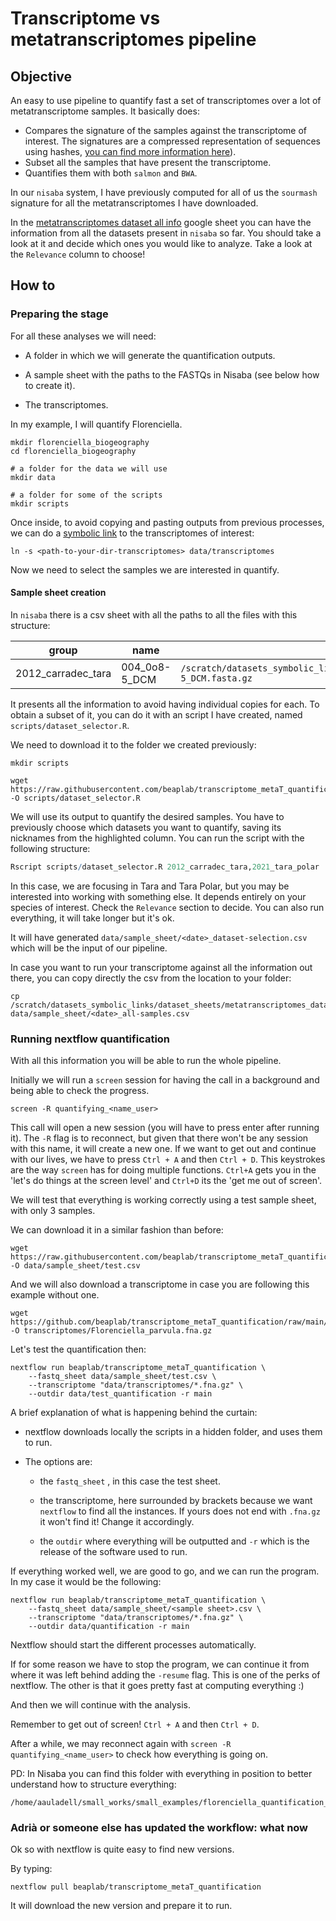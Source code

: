# Transcriptome vs metatranscriptomes pipeline

## Objective

An easy to use pipeline to quantify fast a set of transcriptomes over a lot of metatranscriptome samples. It basically does:

-   Compares the signature of the samples against the transcriptome of interest. The signatures are a compressed representation of sequences using hashes, [you can find more information here](https://pubmed.ncbi.nlm.nih.gov/31508216/)).
-   Subset all the samples that have present the transcriptome.
-   Quantifies them with both `salmon` and `BWA`.

In our `nisaba` system, I have previously computed for all of us the `sourmash` signature for all the metatranscriptomes I have downloaded.

In the [metatranscriptomes dataset all info](https://docs.google.com/spreadsheets/d/11mkh7hcndFwxE195rt6JnvfDmUDB1XI-_M87bGpu4bw/edit?usp=sharing) google sheet you can have the information from all the datasets present in `nisaba` so far. You should take a look at it and decide which ones you would like to analyze. Take a look at the `Relevance` column to choose!

## How to

### Preparing the stage

For all these analyses we will need:

-   A folder in which we will generate the quantification outputs.

-   A sample sheet with the paths to the FASTQs in Nisaba (see below how to create it).

-   The transcriptomes.

In my example, I will quantify Florenciella.

    mkdir florenciella_biogeography
    cd florenciella_biogeography

    # a folder for the data we will use
    mkdir data 

    # a folder for some of the scripts 
    mkdir scripts

Once inside, to avoid copying and pasting outputs from previous processes, we can do a [symbolic link](https://www.cyberciti.biz/faq/creating-soft-link-or-symbolic-link/) to the transcriptomes of interest:

    ln -s <path-to-your-dir-transcriptomes> data/transcriptomes     

Now we need to select the samples we are interested in quantify.

#### Sample sheet creation

In `nisaba` there is a csv sheet with all the paths to all the files with this structure:

| group              | name          | fastq_r1                                                                                        | fastq_r2 | single_end | sig                                                                                      |
|--------------------|---------------|-------------------------------------------------------------------------------------------------|----------|------------|------------------------------------------------------------------------------------------|
| 2012_carradec_tara | 004_0o8-5_DCM | `/scratch/datasets_symbolic_links/metatranscriptomes/2012_carradec_tara/004_0o8-5_DCM.fasta.gz` | NA       | TRUE       | `/scratch/datasets_symbolic_links/metaT_signatures/2012_carradec_tara/004_0o8-5_DCM.zip` |

It presents all the information to avoid having individual copies for each. To obtain a subset of it, you can do it with an script I have created, named `scripts/dataset_selector.R`.

We need to download it to the folder we created previously:

    mkdir scripts

    wget https://raw.githubusercontent.com/beaplab/transcriptome_metaT_quantification/main/scripts/dataset_selector.R -O scripts/dataset_selector.R

We will use its output to quantify the desired samples. You have to previously choose which datasets you want to quantify, saving its nicknames from the highlighted column. You can run the script with the following structure:

``` r
Rscript scripts/dataset_selector.R 2012_carradec_tara,2021_tara_polar 
```

In this case, we are focusing in Tara and Tara Polar, but you may be interested into working with something else. It depends entirely on your species of interest. Check the `Relevance` section to decide. You can also run everything, it will take longer but it's ok.

It will have generated `data/sample_sheet/<date>_dataset-selection.csv` which will be the input of our pipeline.

In case you want to run your transcriptome against all the information out there, you can copy directly the csv from the location to your folder: 

    cp /scratch/datasets_symbolic_links/dataset_sheets/metatranscriptomes_datasets.csv data/sample_sheet/<date>_all-samples.csv



### Running nextflow quantification

With all this information you will be able to run the whole pipeline.

Initially we will run a `screen` session for having the call in a background and being able to check the progress.

    screen -R quantifying_<name_user>

This call will open a new session (you will have to press enter after running it). The `-R` flag is to reconnect, but given that there won't be any session with this name, it will create a new one. If we want to get out and continue with our lives, we have to press `Ctrl + A` and then `Ctrl + D`. This keystrokes are the way `screen` has for doing multiple functions. `Ctrl+A` gets you in the 'let's do things at the screen level' and `Ctrl+D` its the 'get me out of screen'.

We will test that everything is working correctly using a test sample sheet, with only 3 samples.

We can download it in a similar fashion than before:

    wget https://raw.githubusercontent.com/beaplab/transcriptome_metaT_quantification/main/data/test_data/sample_sheet/dataset_correspondence_paths_test.csv -O data/sample_sheet/test.csv 

And we will also download a transcriptome in case you are following this example without one.

    wget https://github.com/beaplab/transcriptome_metaT_quantification/raw/main/data/genomic_data/transcriptomes/nucleotide_version/EP00618_Florenciella_parvula.fna.gz -O transcriptomes/Florenciella_parvula.fna.gz

Let's test the quantification then:

    nextflow run beaplab/transcriptome_metaT_quantification \
        --fastq_sheet data/sample_sheet/test.csv \
        --transcriptome "data/transcriptomes/*.fna.gz" \
        --outdir data/test_quantification -r main

A brief explanation of what is happening behind the curtain:

-   nextflow downloads locally the scripts in a hidden folder, and uses them to run.

-   The options are:

    -   the `fastq_sheet` , in this case the test sheet.

    -   the transcriptome, here surrounded by brackets because we want `nextflow` to find all the instances. If yours does not end with `.fna.gz` it won't find it! Change it accordingly.

    -   the `outdir` where everything will be outputted and `-r` which is the release of the software used to run.

If everything worked well, we are good to go, and we can run the program. In my case it would be the following:

    nextflow run beaplab/transcriptome_metaT_quantification \
        --fastq_sheet data/sample_sheet/<sample sheet>.csv \
        --transcriptome "data/transcriptomes/*.fna.gz" \
        --outdir data/quantification -r main

Nextflow should start the different processes automatically.

If for some reason we have to stop the program, we can continue it from where it was left behind adding the `-resume` flag. This is one of the perks of nextflow. The other is that it goes pretty fast at computing everything :)

And then we will continue with the analysis.

Remember to get out of screen! `Ctrl + A` and then `Ctrl + D`.

After a while, we may reconnect again with `screen -R quantifying_<name_user>` to check how everything is going on.

PD: In Nisaba you can find this folder with everything in position to better understand how to structure everything:

    /home/aauladell/small_works/small_examples/florenciella_quantification_example

### Adrià or someone else has updated the workflow: what now

Ok so with nextflow is quite easy to find new versions.

By typing:

    nextflow pull beaplab/transcriptome_metaT_quantification

It will download the new version and prepare it to run.
